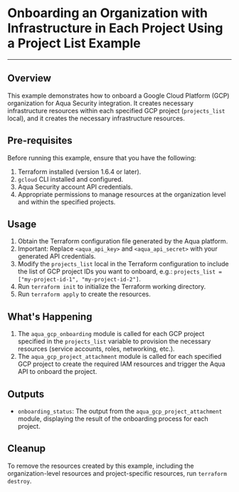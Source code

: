 # Onboarding an Organization with Infrastructure in Each Project Using a Project List Example

---

## Overview

This example demonstrates how to onboard a Google Cloud Platform (GCP) organization for Aqua Security integration. It creates necessary infrastructure resources within each specified GCP project (`projects_list` local), and it creates the necessary infrastructure resources.

## Pre-requisites

Before running this example, ensure that you have the following:

1. Terraform installed (version 1.6.4 or later).
2. `gcloud` CLI installed and configured.
3. Aqua Security account API credentials.
4. Appropriate permissions to manage resources at the organization level and within the specified projects.

## Usage

1. Obtain the Terraform configuration file generated by the Aqua platform.
2. Important: Replace `<aqua_api_key>` and `<aqua_api_secret>` with your generated API credentials.
3. Modify the `projects_list` local in the Terraform configuration to include the list of GCP project IDs you want to onboard, e.g.: `projects_list = ["my-project-id-1", "my-project-id-2"]`.
4. Run `terraform init` to initialize the Terraform working directory.
5. Run `terraform apply` to create the resources.

## What's Happening

1. The `aqua_gcp_onboarding` module is called for each GCP project specified in the `projects_list` variable to provision the necessary resources (service accounts, roles, networking, etc.).
2. The `aqua_gcp_project_attachment` module is called for each specified GCP project to create the required IAM resources and trigger the Aqua API to onboard the project.

## Outputs

- `onboarding_status`: The output from the `aqua_gcp_project_attachment` module, displaying the result of the onboarding process for each project.

## Cleanup

To remove the resources created by this example, including the organization-level resources and project-specific resources, run `terraform destroy`.